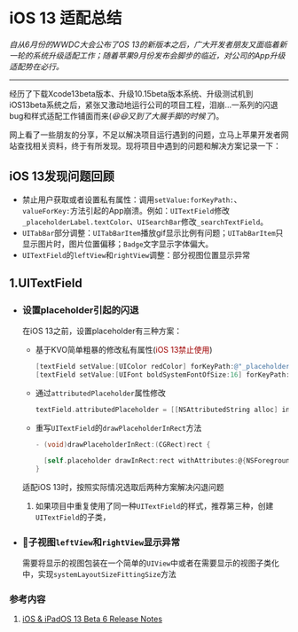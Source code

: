 # iOS 13 适配总结

*自从6月份的WWDC大会公布了OS 13的新版本之后，广大开发者朋友又面临着新一轮的系统升级适配工作；随着苹果9月份发布会脚步的临近，对公司的App升级适配势在必行。*

---

经历了下载Xcode13beta版本、升级10.15beta版本系统、升级测试机到iOS13beta系统之后，紧张又激动地运行公司的项目工程，泪崩...一系列的闪退bug和样式适配工作铺面而来(*😆😆又到了大展手脚的时候了*)。

网上看了一些朋友的分享，不足以解决项目运行遇到的问题，立马上苹果开发者网站查找相关资料，终于有所发现。现将项目中遇到的问题和解决方案记录一下：

## iOS 13发现问题回顾

- 禁止用户获取或者设置私有属性：调用`setValue:forKeyPath:`、`valueForKey:`方法引起的App崩溃。例如：`UITextField`修改`_placeholderLabel.textColor`、`UISearchBar`修改`_searchTextField`。
- `UITabBar`部分调整：`UITabBarItem`播放gif显示比例有问题；`UITabBarItem`只显示图片时，图片位置偏移；`Badge`文字显示字体偏大。
- `UITextField`的`leftView`和`rightView`调整：部分视图位置显示异常

## 1.UITextField

- ### 设置placeholder引起的闪退
  
  在iOS 13之前，设置placeholder有三种方案：
  
  - 基于KVO简单粗暴的修改私有属性(<font color="warning">iOS 13禁止使用</font>)

    ```ObjectiveC
    [textField setValue:[UIColor redColor] forKeyPath:@"_placeholderLabel.textColor"];
    [textField setValue:[UIFont boldSystemFontOfSize:16] forKeyPath:@"_placeholderLabel.font"]
    ```

  - 通过`attributedPlaceholder`属性修改
  
    ```ObjectiveC
    textField.attributedPlaceholder = [[NSAttributedString alloc] initWithString:@"placeholder" attributes:@{NSForegroundColorAttributeName: [UIColor darkGrayColor], NSFontAttributeName: [UIFont systemFontOfSize:13]}];
    ```

  - 重写`UITextField`的`drawPlaceholderInRect`方法

    ```ObjectiveC
    - (void)drawPlaceholderInRect:(CGRect)rect {
  
      [self.placeholder drawInRect:rect withAttributes:@{NSForegroundColorAttributeName: [UIColor purpleColor], NSFontAttributeName: [UIFont systemFontOfSize:13]}];
    }
    ```
  
  适配iOS 13时，按照实际情况选取后两种方案解决闪退问题

  1. 如果项目中重复使用了同一种`UITextField`的样式，推荐第三种，创建`UITextField`的子类，

- ### 子视图`leftView`和`rightView`显示异常
  
  需要将显示的视图包装在一个简单的`UIView`中或者在需要显示的视图子类化中，实现`systemLayoutSizeFittingSize`方法

### 参考内容

1. [iOS & iPadOS 13 Beta 6 Release Notes](https://developer.apple.com/documentation/ios_ipados_release_notes/ios_ipados_13_beta_6_release_notes?preferredLanguage=occ)
